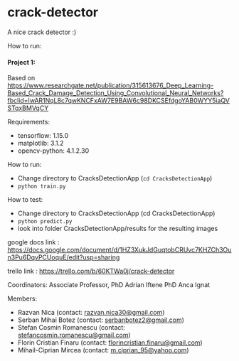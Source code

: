 # crack-detector
A nice crack detector :)

How to run:

#### Project 1:
Based on https://www.researchgate.net/publication/315613676_Deep_Learning-Based_Crack_Damage_Detection_Using_Convolutional_Neural_Networks?fbclid=IwAR1NqL8c7qwKNCFxAW7E9BAW6c98DKCSEfdgoYAB0WYY5iaQVSTqxBMVqCY

Requirements:
- tensorflow: 1.15.0
- matplotlib: 3.1.2
- opencv-python: 4.1.2.30

How to run:

- Change directory to CracksDetectionApp (`cd CracksDetectionApp`)
- `python train.py`

How to test:

- Change directory to CracksDetectionApp (cd CracksDetectionApp)
- `python predict.py`
- look into folder CracksDetectionApp/results for the resulting images 

google docs link : https://docs.google.com/document/d/1HZ3XukJdGuqtobCRUvc7KHZCh3Oun3Pu6DqvPCUoquE/edit?usp=sharing

trello link : https://trello.com/b/60KTWa0j/crack-detector

Coordinators: Associate Professor, PhD Adrian Iftene
              PhD Anca Ignat
              
Members: 
- Razvan Nica (contact: razvan.nica30@gmail.com)
- Serban Mihai Botez (contact: serbanbotez2@gmail.com)
- Stefan Cosmin Romanescu (contact: stefancosmin.romanescu@gmail.com)
- Florin Cristian Finaru (contact: florincristian.finaru@gmail.com)
- Mihail-Ciprian Mircea (contact: m.ciprian_95@yahoo.com)

